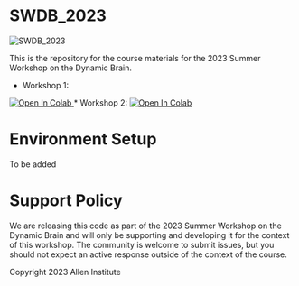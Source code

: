 # SWDB_2023
![SWDB_2023](/resources/cropped-SummerWorkshop_Header.png)

This is the repository for the course materials for the 2023 Summer Workshop on the Dynamic Brain.

*  Workshop 1: <a target="_blank" href="https://colab.research.google.com/github/shailajaAkella/swdb_2023/blob/main/Day4_workshops/Workshop1.ipynb">
  <img src="https://colab.research.google.com/assets/colab-badge.svg" alt="Open In Colab"/>
</a>
*  Workshop 2: <a target="_blank" href="https://colab.research.google.com/github/shailajaAkella/swdb_2023/blob/main/Day4_workshops/Workshop2.ipynb">
  <img src="https://colab.research.google.com/assets/colab-badge.svg" alt="Open In Colab"/>
</a>

# Environment Setup

To be added

# Support Policy

We are releasing this code as part of the 2023 Summer Workshop on the Dynamic Brain and will only be supporting and developing it for the context of this workshop. The community is welcome to submit issues, but you should not expect an active response outside of the context of the course.

Copyright 2023 Allen Institute
